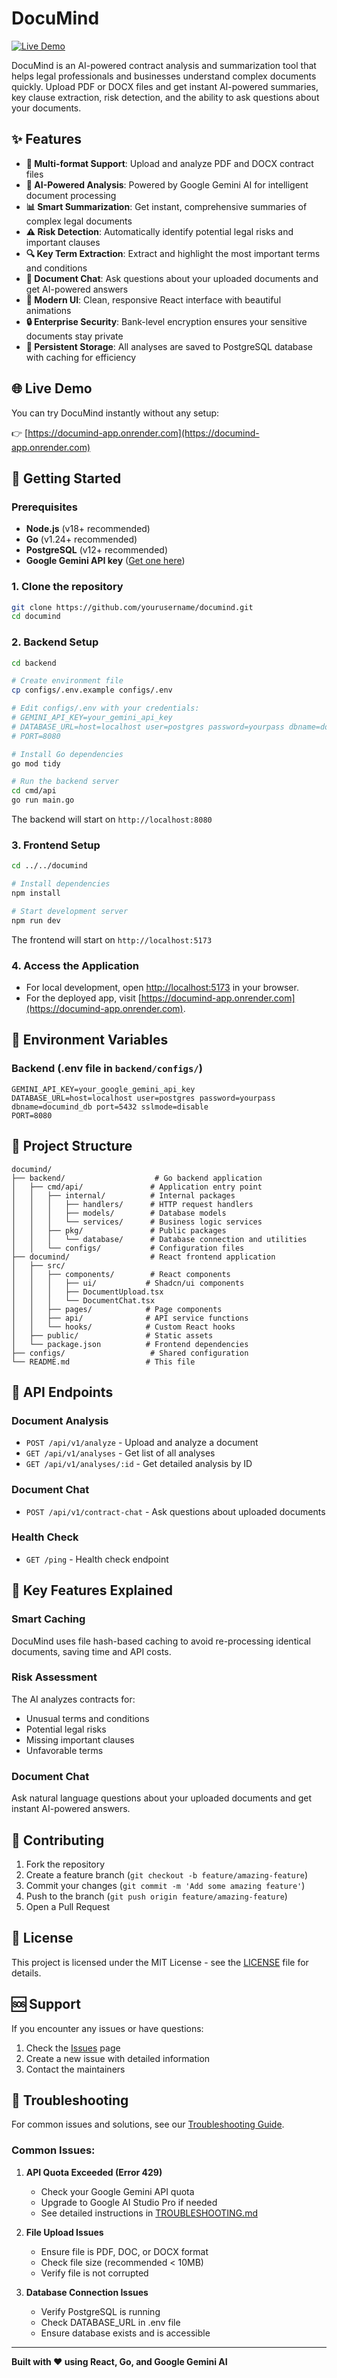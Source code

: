 # DocuMind

[![Live Demo](https://img.shields.io/badge/Live%20Demo-DocuMind-blue?style=for-the-badge)](https://documind-app.onrender.com)

DocuMind is an AI-powered contract analysis and summarization tool that helps legal professionals and businesses understand complex documents quickly. Upload PDF or DOCX files and get instant AI-powered summaries, key clause extraction, risk detection, and the ability to ask questions about your documents.

## ✨ Features

- **📄 Multi-format Support**: Upload and analyze PDF and DOCX contract files
- **🤖 AI-Powered Analysis**: Powered by Google Gemini AI for intelligent document processing
- **📊 Smart Summarization**: Get instant, comprehensive summaries of complex legal documents
- **⚠️ Risk Detection**: Automatically identify potential legal risks and important clauses
- **🔍 Key Term Extraction**: Extract and highlight the most important terms and conditions
- **💬 Document Chat**: Ask questions about your uploaded documents and get AI-powered answers
- **📱 Modern UI**: Clean, responsive React interface with beautiful animations
- **🔒 Enterprise Security**: Bank-level encryption ensures your sensitive documents stay private
- **💾 Persistent Storage**: All analyses are saved to PostgreSQL database with caching for efficiency

## 🌐 Live Demo

You can try DocuMind instantly without any setup:

👉 [https://documind-app.onrender.com](https://documind-app.onrender.com)

## 🚀 Getting Started

### Prerequisites
- **Node.js** (v18+ recommended)
- **Go** (v1.24+ recommended)
- **PostgreSQL** (v12+ recommended)
- **Google Gemini API key** ([Get one here](https://makersuite.google.com/app/apikey))

### 1. Clone the repository
```bash
git clone https://github.com/yourusername/documind.git
cd documind
```

### 2. Backend Setup
```bash
cd backend

# Create environment file
cp configs/.env.example configs/.env

# Edit configs/.env with your credentials:
# GEMINI_API_KEY=your_gemini_api_key
# DATABASE_URL=host=localhost user=postgres password=yourpass dbname=documind_db port=5432 sslmode=disable
# PORT=8080

# Install Go dependencies
go mod tidy

# Run the backend server
cd cmd/api
go run main.go
```

The backend will start on `http://localhost:8080`

### 3. Frontend Setup
```bash
cd ../../documind

# Install dependencies
npm install

# Start development server
npm run dev
```

The frontend will start on `http://localhost:5173`

### 4. Access the Application
- For local development, open [http://localhost:5173](http://localhost:5173) in your browser.
- For the deployed app, visit [https://documind-app.onrender.com](https://documind-app.onrender.com).

## 🔧 Environment Variables

### Backend (.env file in `backend/configs/`)
```env
GEMINI_API_KEY=your_google_gemini_api_key
DATABASE_URL=host=localhost user=postgres password=yourpass dbname=documind_db port=5432 sslmode=disable
PORT=8080
```

## 📁 Project Structure

```
documind/
├── backend/                    # Go backend application
│   ├── cmd/api/               # Application entry point
│   │   ├── internal/          # Internal packages
│   │   │   ├── handlers/      # HTTP request handlers
│   │   │   ├── models/        # Database models
│   │   │   └── services/      # Business logic services
│   │   ├── pkg/               # Public packages
│   │   │   └── database/      # Database connection and utilities
│   │   └── configs/           # Configuration files
├── documind/                  # React frontend application
│   ├── src/
│   │   ├── components/        # React components
│   │   │   ├── ui/           # Shadcn/ui components
│   │   │   ├── DocumentUpload.tsx
│   │   │   └── DocumentChat.tsx
│   │   ├── pages/            # Page components
│   │   ├── api/              # API service functions
│   │   └── hooks/            # Custom React hooks
│   ├── public/               # Static assets
│   └── package.json          # Frontend dependencies
├── configs/                   # Shared configuration
└── README.md                 # This file
```

## 🔌 API Endpoints

### Document Analysis
- `POST /api/v1/analyze` - Upload and analyze a document
- `GET /api/v1/analyses` - Get list of all analyses
- `GET /api/v1/analyses/:id` - Get detailed analysis by ID

### Document Chat
- `POST /api/v1/contract-chat` - Ask questions about uploaded documents

### Health Check
- `GET /ping` - Health check endpoint

## 🎯 Key Features Explained

### Smart Caching
DocuMind uses file hash-based caching to avoid re-processing identical documents, saving time and API costs.

### Risk Assessment
The AI analyzes contracts for:
- Unusual terms and conditions
- Potential legal risks
- Missing important clauses
- Unfavorable terms

### Document Chat
Ask natural language questions about your uploaded documents and get instant AI-powered answers.

## 🤝 Contributing

1. Fork the repository
2. Create a feature branch (`git checkout -b feature/amazing-feature`)
3. Commit your changes (`git commit -m 'Add some amazing feature'`)
4. Push to the branch (`git push origin feature/amazing-feature`)
5. Open a Pull Request

## 📄 License

This project is licensed under the MIT License - see the [LICENSE](LICENSE) file for details.

## 🆘 Support

If you encounter any issues or have questions:
1. Check the [Issues](https://github.com/yourusername/documind/issues) page
2. Create a new issue with detailed information
3. Contact the maintainers

## 🔧 Troubleshooting

For common issues and solutions, see our [Troubleshooting Guide](TROUBLESHOOTING.md).

### Common Issues:

1. **API Quota Exceeded (Error 429)**
   - Check your Google Gemini API quota
   - Upgrade to Google AI Studio Pro if needed
   - See detailed instructions in [TROUBLESHOOTING.md](TROUBLESHOOTING.md)

2. **File Upload Issues**
   - Ensure file is PDF, DOC, or DOCX format
   - Check file size (recommended < 10MB)
   - Verify file is not corrupted

3. **Database Connection Issues**
   - Verify PostgreSQL is running
   - Check DATABASE_URL in .env file
   - Ensure database exists and is accessible

---

**Built with ❤️ using React, Go, and Google Gemini AI** 
